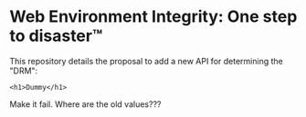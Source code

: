 # Web Environment Integrity: One step to disaster™

This repository details the proposal to add a new API for determining the "DRM":

```html5
<h1>Dummy</h1>
```

Make it fail. Where are the old values???
